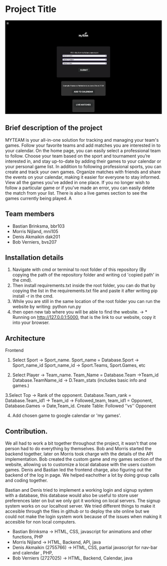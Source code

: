 # Project Title
![Screenshot](frontend/images/homepage.png)

## Brief description of the project
MYTEAM is your all-in-one solution for tracking and managing your team's games. Follow your favorite teams and add matches you are interested in to your calendar. On the home page, you can easily select a professional team to follow. Choose your team based on the sport and tournament you’re interested in, and stay up-to-date by adding their games to your calendar or your personal game list.
In addition to following professional sports, you can create and track your own games. Organize matches with friends and share the events on your calendar, making it easier for everyone to stay informed. View all the games you've added in one place. If you no longer wish to follow a particular game or if you've made an error, you can easily delete the match from your list. There is also a live games section to see the games currently being played. A




## Team members
- Bastian Brinksma, bbr103
- Morris Nijland, mni105
- Denis Akmaikin dak201
- Bob Verniers, bvs207

## Installation details
1. Navigate with cmd or terminal to root folder of this repository (By copying the path of the repository folder and writing cd 'copied path' in the cmd).
2. Then install requirements.txt inside the root folder, you can do that by copying the list in the requirements.txt file and paste it after writing pip install -r in the cmd. 
3. While you are still in the same location of the root folder you can run the website by writing:
   python run.py
4. then open new tab where you will be able to find the website. ->  * Running on http://127.0.0.1:5000, that is the link to our website, copy it into your browser.

## Architecture
Frontend 
1. Select Sport -> Sport_name.  Sport_name = Database.Sport -> Sport_name_id
	Sport_name_id -> Sport.Teams, Sport.Games, etc

2. Select Player -> Team_name.  Team_Name = Database.Team ->Team_id
	Database.TeamName_id -> D.Team_stats (includes basic info and games.)



3.Select Top -> Rank of the opponent. Database.Team_rank = Database.Team_id1
	-> Team_id -> Followed_team, team_id1 = Opponent, 
	Database.Games -> Date,Team_id.
	Create Table: Followed ‘’vs’’ Opponent

4. Add chosen game to google calendar or 'my games'.

## Contribution.
We all had to work a bit together throughout the project, it wasn't that one person had to do everything by themselves. Bob and Morris started the backend together, later on Morris took charge with the details of the API implementation. Bob created the custom game and my games section of the website, allowing us to customize a local database with the users custom games. Denis and Bastian led the frontend charge, also figuring out the backend of the log in page. We helped eachother a lot by doing group calls and coding together.

Bastian and Denis tried to implement a working login and signup system with a database, this database would also be useful to store user preferences later on but we only got it working on local servers. The signup system works on our localhost server. We tried different things to make it accesible through the files in github or to deploy the site online but we could not make the login system work because of the issues when making it accesible for non local computers. 

- Bastian Brinksma -> HTML, CSS, javascript for animations and other functions, PHP
- Morris Nijland -> HTML, Backend, API, java
- Denis Akmaikin (2755766) -> HTML, CSS, partial javascript for nav-bar and calendar , PHP,
- Bob Verniers (2727025) -> HTML, Backend, Calendar, java

